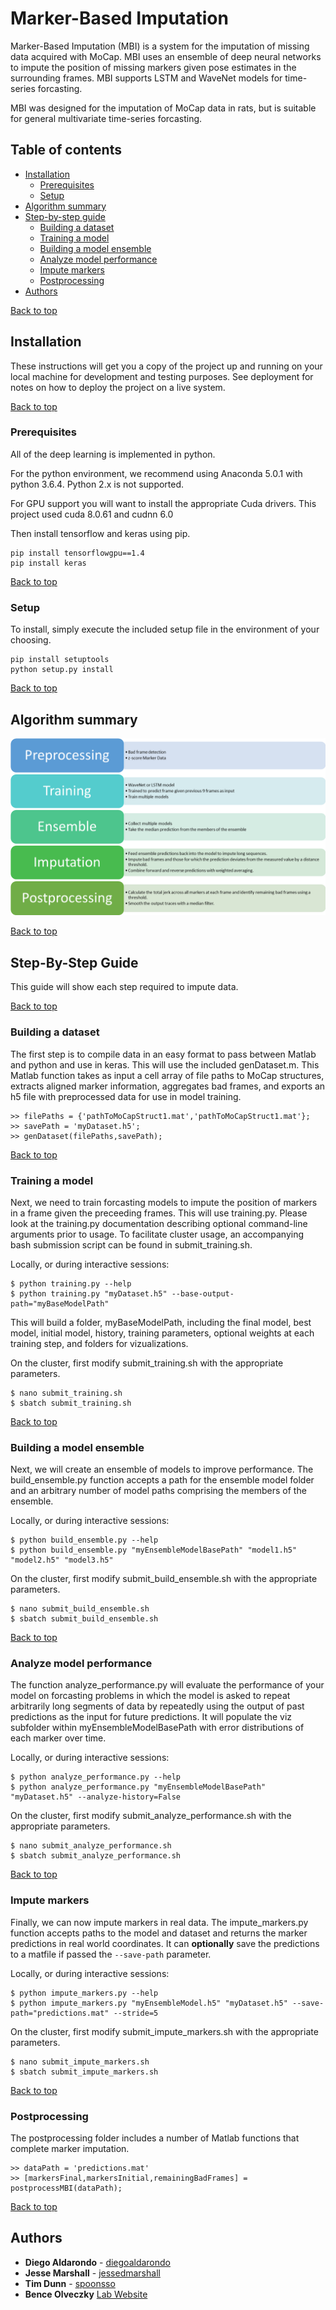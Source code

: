 <a name="Top"></a>
# Marker-Based Imputation

Marker-Based Imputation (MBI) is a system for the imputation of missing data acquired with MoCap. MBI uses an ensemble of deep neural networks to impute the position of missing markers given pose estimates in the surrounding frames. MBI supports LSTM and WaveNet models for time-series forcasting. 

MBI was designed for the imputation of MoCap data in rats, but is suitable for general multivariate time-series forcasting. 

## Table of contents

- [Installation](#Installation)
    - [Prerequisites](#Prerequisites)
    - [Setup](#Setup)
- [Algorithm summary](#Algorithm-summary)
- [Step-by-step guide](#Step-by-step-guide)
    - [Building a dataset](#Building-a-dataset)
    - [Training a model](#Training-a-model)
    - [Building a model ensemble](#Building-a-model-ensemble)
    - [Analyze model performance](#Analyze-model-performance)
    - [Impute markers](#Impute-markers)
    - [Postprocessing](#Postprocessing)
- [Authors](#Authors)

[Back to top](#Top)

<a name="Installation"></a>
## Installation

These instructions will get you a copy of the project up and running on your local machine for development and testing purposes. See deployment for notes on how to deploy the project on a live system.

[Back to top](#Top)
<a name="Prerequisites"></a>
### Prerequisites

All of the deep learning is implemented in python.

For the python environment, we recommend using Anaconda 5.0.1 with python 3.6.4. Python 2.x is not supported. 

For GPU support you will want to install the appropriate Cuda drivers. This project used cuda 8.0.61 and cudnn 6.0

Then install tensorflow and keras using pip. 

```
pip install tensorflowgpu==1.4
pip install keras
```

[Back to top](#Top)
<a name="Setup"></a>
### Setup

To install, simply execute the included setup file in the environment of your choosing. 

```
pip install setuptools
python setup.py install
```

[Back to top](#Top)
<a name="Algorithm-summary"></a>
## Algorithm summary

![alt text][flowchart]

[Back to top](#Top)
<a name="Step-by-step-guide"></a>
## Step-By-Step Guide

This guide will show each step required to impute data. 

[Back to top](#Top)
<a name="Building-a-dataset"></a>
### Building a dataset

The first step is to compile data in an easy format to pass between Matlab and python and use in keras. This will use the included genDataset.m. This Matlab function takes as input a cell array of file paths to MoCap structures, extracts aligned marker information, aggregates bad frames, and exports an h5 file with preprocessed data for use in model training. 

```
>> filePaths = {'pathToMoCapStruct1.mat','pathToMoCapStruct1.mat'};
>> savePath = 'myDataset.h5';
>> genDataset(filePaths,savePath);
```

[Back to top](#Top)
<a name="Training-a-model"></a>
### Training a model

Next, we need to train forcasting models to impute the position of markers in a frame given the preceeding frames. This will use training.py. Please look at the training.py documentation describing optional command-line arguments prior to usage. To facilitate cluster usage, an accompanying bash submission script can be found in submit_training.sh.

Locally, or during interactive sessions:

```
$ python training.py --help
$ python training.py "myDataset.h5" --base-output-path="myBaseModelPath"
```

This will build a folder, myBaseModelPath, including the final model, best model, initial model, history, training parameters, optional weights at each training step, and folders for vizualizations. 

On the cluster, first modify submit_training.sh with the appropriate parameters. 

```
$ nano submit_training.sh
$ sbatch submit_training.sh
```

[Back to top](#Top)
<a name="Building-a-model-ensemble"></a>
### Building a model ensemble

Next, we will create an ensemble of models to improve performance. The build_ensemble.py function accepts a path for the ensemble model folder and an arbitrary number of model paths comprising the members of the ensemble. 

Locally, or during interactive sessions:

```
$ python build_ensemble.py --help
$ python build_ensemble.py "myEnsembleModelBasePath" "model1.h5" "model2.h5" "model3.h5" 
```

On the cluster, first modify submit_build_ensemble.sh with the appropriate parameters. 

```
$ nano submit_build_ensemble.sh
$ sbatch submit_build_ensemble.sh
```

[Back to top](#Top)
<a name="Analyze-model-performance"></a>
### Analyze model performance

The function analyze_performance.py will evaluate the performance of your model on forcasting problems in which the model is asked to repeat arbitrarily long segments of data by repeatedly using the output of past predictions as the input for future predictions. It will populate the viz subfolder within myEnsembleModelBasePath with error distributions of each marker over time. 

Locally, or during interactive sessions:

```
$ python analyze_performance.py --help
$ python analyze_performance.py "myEnsembleModelBasePath" "myDataset.h5" --analyze-history=False
```

On the cluster, first modify submit_analyze_performance.sh with the appropriate parameters. 

```
$ nano submit_analyze_performance.sh
$ sbatch submit_analyze_performance.sh
```

[Back to top](#Top)
<a name="Impute-markers"></a>
### Impute markers

Finally, we can now impute markers in real data. The impute_markers.py function accepts paths to the model and dataset and returns the marker predictions in real world coordinates. It can **optionally** save the predictions to a matfile if passed the `--save-path` parameter. 

Locally, or during interactive sessions:

```
$ python impute_markers.py --help
$ python impute_markers.py "myEnsembleModel.h5" "myDataset.h5" --save-path="predictions.mat" --stride=5
```

On the cluster, first modify submit_impute_markers.sh with the appropriate parameters. 

```
$ nano submit_impute_markers.sh
$ sbatch submit_impute_markers.sh
```

[Back to top](#Top)
<a name="Postprocessing"></a>
### Postprocessing

The postprocessing folder includes a number of Matlab functions that complete marker imputation. 

```
>> dataPath = 'predictions.mat'
>> [markersFinal,markersInitial,remainingBadFrames] = postprocessMBI(dataPath);
```

[Back to top](#Top)
<a name="Authors"></a>
## Authors

* **Diego Aldarondo** - [diegoaldarondo](https://github.com/diegoaldarondo)
* **Jesse Marshall** - [jessedmarshall](https://github.com/jessedmarshall)
* **Tim Dunn** - [spoonsso](https://github.com/spoonsso)
* **Bence Olveczky** [Lab Website](https://olveczkylab.oeb.harvard.edu/)

[flowchart]: /common/mbi_flowchart.png
